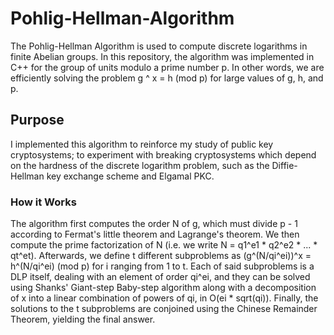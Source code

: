 # Pohlig-Hellman-Algorithm
The Pohlig-Hellman Algorithm is used to compute discrete logarithms in finite Abelian groups. In this repository, the algorithm was implemented in C++ for the group of units modulo a prime number p. In other words, we are efficiently solving the problem g ^ x = h (mod p) for large values of g, h, and p.

## Purpose
I implemented this algorithm to reinforce my study of public key cryptosystems; to experiment with breaking cryptosystems which depend on the hardness of the discrete logarithm problem, such as the Diffie-Hellman key exchange scheme and Elgamal PKC.

### How it Works
The algorithm first computes the order N of g, which must divide p - 1 according to Fermat's little theorem and Lagrange's theorem. We then compute the prime factorization of N (i.e. we write N = q1^e1 * q2^e2 * ... * qt^et). Afterwards, we define t different subproblems as (g^(N/qi^ei))^x = h^(N/qi^ei) (mod p) for i ranging from 1 to t. Each of said subproblems is a DLP itself, dealing with an element of order qi^ei, and they can be solved using Shanks' Giant-step Baby-step algorithm along with a decomposition of x into a linear combination of powers of qi, in O(ei * sqrt(qi)). Finally, the solutions to the t subproblems are conjoined using the Chinese Remainder Theorem, yielding the final answer. 

